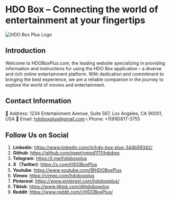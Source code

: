 # HDO Box – Connecting the world of entertainment at your fingertips
![HDO Box Plus Logo](https://hdoboxplus.com/wp-content/uploads/2024/11/cropped-hdoplus-logo.png)

## **Introduction**
Welcome to HDOBoxPlus.com, the leading website specializing in providing information and instructions for using the HDO Box application – a diverse and rich online entertainment platform.
With dedication and commitment to bringing the best experience, we are a reliable companion in the journey to explore the world of movies and entertainment.

## **Contact Information**
📍 Address: 1234 Entertainment Avenue, Suite 567, Los Angeles, CA 90001, USA
📧 Email: hdoboxplus@gmail.com
📞 Phone: +1(918)817-3755

## **Follow Us on Social**

1. **Linkedin**: https://www.linkedin.com/in/hdo-box-plus-344b59342/
2. **Github**: https://github.com/qwertymod1111/hdobox
3. **Telegram**: https://t.me/hdoboxplus
4. **X（Twitter)**: https://x.com/HDOBoxPlus
5. **Youtube**: https://www.youtube.com/@HDOBoxPlus
6. **Vimeo**: https://vimeo.com/hdoboxplus
7. **Pinterest**: https://www.pinterest.com/hdoboxplus/
8. **Tiktok**: https://www.tiktok.com/@hdoboxplus
9. **Reddit**: https://www.reddit.com/r/HDOBoxPlus/
